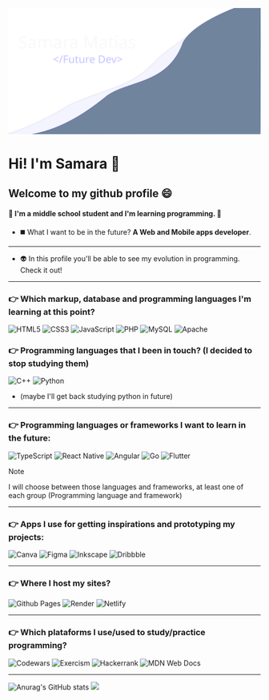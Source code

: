 ![SamaraMatias!](./bannerReadMe.svg)
# Hi! I'm Samara 👋
## Welcome to my github profile 😄

#### 🌟 I'm a middle school student and I'm learning programming. 🌟
- ◼️ What I want to be in the future? **A Web and Mobile apps developer**.
---
- 👽 In this profile you'll be able to see my evolution in programming. Check it out!
---
<!-- https://gprm.itsvg.in/ -->
<!-- https://github.com/Ileriayo/markdown-badges?tab=readme-ov-file -->
### 👉 Which markup, database and programming languages I'm learning at this point?
  ![HTML5](https://img.shields.io/badge/html5-%23E34F26.svg?style=for-the-badge&logo=html5&logoColor=white)
  ![CSS3](https://img.shields.io/badge/css3-%231572B6.svg?style=for-the-badge&logo=css3&logoColor=white)
  ![JavaScript](https://img.shields.io/badge/javascript-%23323330.svg?style=for-the-badge&logo=javascript&logoColor=%23F7DF1E)
  ![PHP](https://img.shields.io/badge/php-%23777BB4.svg?style=for-the-badge&logo=php&logoColor=white)
  ![MySQL](https://img.shields.io/badge/mysql-%2300000f.svg?style=for-the-badge&logo=mysql&logoColor=white)
  ![Apache](https://img.shields.io/badge/apache-%23D42029.svg?style=for-the-badge&logo=apache&logoColor=white)

### 👉 Programming languages that I been in touch? (I decided to stop studying them)
![C++](https://img.shields.io/badge/c++-%2300599C.svg?style=for-the-badge&logo=c%2B%2B&logoColor=white)
![Python](https://img.shields.io/badge/python-3670A0?style=for-the-badge&logo=python&logoColor=ffdd54) 
- (maybe I'll get back studying python in future)
  
---
### 👉 Programming languages or frameworks I want to learn in the future:
   ![TypeScript](https://img.shields.io/badge/typescript-%23007ACC.svg?style=for-the-badge&logo=typescript&logoColor=white)
   ![React Native](https://img.shields.io/badge/react_native-%2320232a.svg?style=for-the-badge&logo=react&logoColor=%2361DAFB)
   ![Angular](https://img.shields.io/badge/angular-%23DD0031.svg?style=for-the-badge&logo=angular&logoColor=white)
   ![Go](https://img.shields.io/badge/go-%2300ADD8.svg?style=for-the-badge&logo=go&logoColor=white) ![Flutter](https://img.shields.io/badge/Flutter-%2302569B.svg?style=for-the-badge&logo=Flutter&logoColor=white)
> [!NOTE]
> I will choose between those languages and frameworks, at least one of each group (Programming language and framework)

---

### 👉 Apps I use for getting inspirations and prototyping my projects:
   ![Canva](https://img.shields.io/badge/Canva-%2300C4CC.svg?style=for-the-badge&logo=Canva&logoColor=white)
   ![Figma](https://img.shields.io/badge/figma-%23F24E1E.svg?style=for-the-badge&logo=figma&logoColor=white)
   ![Inkscape](https://img.shields.io/badge/Inkscape-e0e0e0?style=for-the-badge&logo=inkscape&logoColor=080A13)
   ![Dribbble](https://img.shields.io/badge/Dribbble-EA4C89?style=for-the-badge&logo=dribbble&logoColor=white)
   
---
### 👉 Where I host my sites?
   ![Github Pages](https://img.shields.io/badge/github%20pages-121013?style=for-the-badge&logo=github&logoColor=white)
   ![Render](https://img.shields.io/badge/Render-%46E3B7.svg?style=for-the-badge&logo=render&logoColor=white)
   ![Netlify](https://img.shields.io/badge/netlify-%23000000.svg?style=for-the-badge&logo=netlify&logoColor=#00C7B7)
   
---
### 👉 Which plataforms I use/used to study/practice programming?
   ![Codewars](https://img.shields.io/badge/Codewars-B1361E?style=for-the-badge&logo=codewars&logoColor=grey)
   ![Exercism](https://img.shields.io/badge/Exercism-009CAB?style=for-the-badge&logo=exercism&logoColor=white)
   ![Hackerrank](https://img.shields.io/badge/-Hackerrank-2EC866?style=for-the-badge&logo=HackerRank&logoColor=white)
   ![MDN Web Docs](https://img.shields.io/badge/MDN_Web_Docs-black?style=for-the-badge&logo=mdnwebdocs&logoColor=white)

---
<!-- https://github.com/anuraghazra/github-readme-stats?tab=readme-ov-file -->
<!-- https://gprm.itsvg.in/ -->
![Anurag's GitHub stats](https://github-readme-stats.vercel.app/api?username=Samara-Matias&show_icons=true&theme=synthwave) ![](https://github-readme-stats.vercel.app/api/top-langs/?username=Samara-Matias&theme=dark&hide_border=false&include_all_commits=false&count_private=false&layout=compact)

